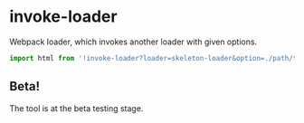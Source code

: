 invoke-loader
==

Webpack loader, which invokes another loader with given options.

```js
import html from '!invoke-loader?loader=skeleton-loader&option=./path/to/my/options.js!raw-loader!./index.html'
```

Beta!
--

The tool is at the beta testing stage.
